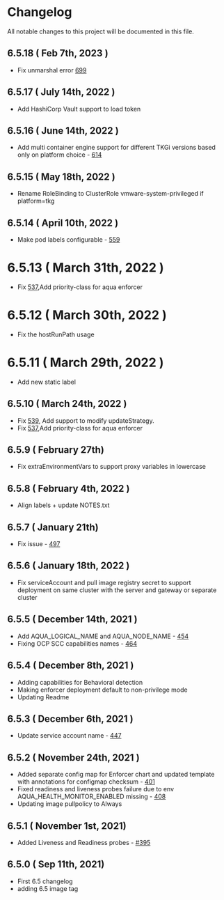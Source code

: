 # Changelog
All notable changes to this project will be documented in this file.

## 6.5.18 ( Feb 7th, 2023 )
* Fix unmarshal error [699](https://github.com/aquasecurity/aqua-helm/issues/699)
## 6.5.17 ( July 14th, 2022 )
* Add HashiCorp Vault support to load token
## 6.5.16 ( June 14th, 2022 )
* Add multi container engine support for different TKGi versions based only on platform choice - [614](https://github.com/aquasecurity/aqua-helm/pull/614)
## 6.5.15 ( May 18th, 2022 )
* Rename RoleBinding to ClusterRole vmware-system-privileged if platform=tkg
## 6.5.14 ( April 10th, 2022 )
* Make pod labels configurable - [559](https://github.com/aquasecurity/aqua-helm/pull/559)
# 6.5.13 ( March 31th, 2022 )
* Fix [537](https://github.com/aquasecurity/aqua-helm/issues/537),Add priority-class for aqua enforcer
# 6.5.12 ( March 30th, 2022 )
* Fix the hostRunPath usage
# 6.5.11 ( March 29th, 2022 )
* Add new static label
## 6.5.10 ( March 24th, 2022 )
* Fix [539](https://github.com/aquasecurity/aqua-helm/issues/539), Add support to modify updateStrategy.
* Fix [537](https://github.com/aquasecurity/aqua-helm/issues/537),Add priority-class for aqua enforcer
## 6.5.9 ( February 27th)
* Fix extraEnvironmentVars to support proxy variables in lowercase
## 6.5.8 ( February 4th, 2022 )
* Align labels + update NOTES.txt
## 6.5.7 ( January 21th)
* Fix issue - [497](https://github.com/aquasecurity/aqua-helm/issues/497)
## 6.5.6 ( January 18th, 2022 )
* Fix serviceAccount and pull image registry secret to support deployment on same cluster 
  with the server and gateway or separate cluster
## 6.5.5 ( December 14th, 2021 )
* Add AQUA_LOGICAL_NAME and AQUA_NODE_NAME - [454](https://github.com/aquasecurity/aqua-helm/pull/454)
* Fixing OCP SCC capabilities names - [464](https://github.com/aquasecurity/aqua-helm/pull/464)
## 6.5.4 ( December 8th, 2021 )
* Adding capabilities for Behavioral detection
* Making enforcer deployment default to non-privilege mode
* Updating Readme
## 6.5.3 ( December 6th, 2021 )
* Update service account name - [447](https://github.com/aquasecurity/aqua-helm/pull/447)
## 6.5.2 ( November 24th, 2021 )
* Added separate config map for Enforcer chart and updated template with annotations for configmap checksum - [401](https://github.com/aquasecurity/aqua-helm/pull/401)
* Fixed readiness and liveness probes failure due to env AQUA_HEALTH_MONITOR_ENABLED missing - [408](https://github.com/aquasecurity/aqua-helm/pull/408)
* Updating image pullpolicy to Always
## 6.5.1 ( November 1st, 2021)
* Added Liveness and Readiness probes - [#395](https://github.com/aquasecurity/aqua-helm/pull/395)
## 6.5.0 ( Sep 11th, 2021)
* First 6.5 changelog
* adding 6.5 image tag
